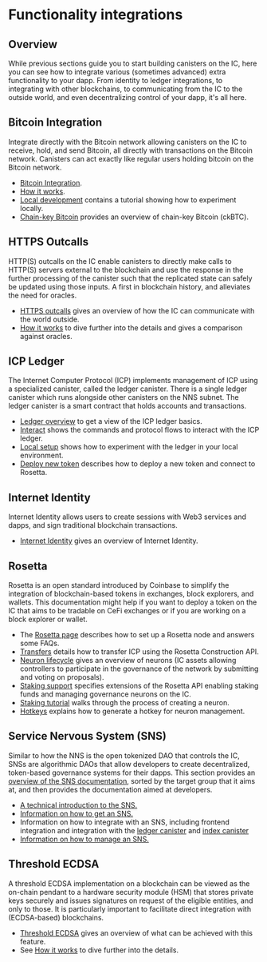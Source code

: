 # Functionality integrations

## Overview

While previous sections guide you to start building canisters on the IC, here you can see how to integrate various (sometimes advanced) extra functionality to your dapp. From identity to ledger integrations, to integrating with other blockchains, to communicating from the IC to the outside world, and even decentralizing control of your dapp, it's all here.

## Bitcoin Integration
Integrate directly with the Bitcoin network allowing canisters on the IC to receive, hold, and send Bitcoin, all directly with transactions on the Bitcoin network. Canisters can act exactly like regular users holding bitcoin on the Bitcoin network.

- [Bitcoin Integration](./bitcoin/index.md).
- [How it works](./bitcoin/bitcoin-how-it-works.md).
- [Local development](./bitcoin/local-development.md) contains a tutorial showing how to experiment locally.
- [Chain-key Bitcoin](./bitcoin/ckbtc.md) provides an overview of chain-key Bitcoin (ckBTC).

## HTTPS Outcalls
HTTP(S) outcalls on the IC enable canisters to directly make calls to HTTP(S) servers external to the blockchain and use the response in the further processing of the canister such that the replicated state can safely be updated using those inputs. A first in blockchain history, and alleviates the need for oracles.

* [HTTPS outcalls](./http-outcalls/index.md) gives an overview of how the IC can communicate with the world outside.
* [How it works](./http-outcalls/http-outcalls-how-it-works.md) to dive further into the details and gives a comparison against oracles.

## ICP Ledger
The Internet Computer Protocol (ICP) implements management of ICP using a specialized canister, called the ledger canister. There is a single ledger canister which runs alongside other canisters on the NNS subnet. The ledger canister is a smart contract that holds accounts and transactions.

* [Ledger overview](./ledger/index.md) to get a view of the ICP ledger basics.
* [Interact](./ledger/interact-with-ledger.md) shows the commands and protocol flows to interact with the ICP ledger.
* [Local setup](./ledger/ledger-local-setup.md) shows how to experiment with the ledger in your local environment.
* [Deploy new token](./ledger/deploy-new-token.md) describes how to deploy a new token and connect to Rosetta.

## Internet Identity
Internet Identity allows users to create sessions with Web3 services and dapps, and sign traditional blockchain transactions.
* [Internet Identity](../../references/ii-spec.md) gives an overview of Internet Identity.

## Rosetta
Rosetta is an open standard introduced by Coinbase to simplify the integration of blockchain-based tokens in exchanges, block explorers, and wallets. This documentation might help if you want to deploy a token on the IC that aims to be tradable on CeFi exchanges or if you are working on a block explorer or wallet.
* The [Rosetta page](./rosetta/index.md) describes how to set up a Rosetta node and answers some FAQs.
* [Transfers](./rosetta/transfers.md) details how to transfer ICP using the Rosetta Construction API.
* [Neuron lifecycle](./rosetta/neuron-lifecycle.md) gives an overview of neurons (IC assets allowing controllers to participate in the governance of the network by submitting and voting on proposals).
* [Staking support](./rosetta/staking-support.md) specifies extensions of the Rosetta API enabling staking funds and managing governance neurons on the IC.
* [Staking tutorial](./rosetta/staking-tutorial.md) walks through the process of creating a neuron.
* [Hotkeys](./rosetta/hotkeys.md) explains how to generate a hotkey for neuron management.

## Service Nervous System (SNS)
Similar to how the NNS is the open tokenized DAO that controls the IC, SNSs are algorithmic DAOs that allow developers to create decentralized, token-based governance systems for their dapps. This section provides an [overview of the SNS documentation](./sns/index.md), sorted by the target group that it aims at, and then provides the documentation aimed at developers.

* [A technical introduction to the SNS.](./sns/sns-intro.md)
* [Information on how to get an SNS.](./sns/get-sns/get-sns-intro.md)
* Information on how to integrate with an SNS, including frontend integration and integration with the [ledger canister](./sns/integrate-sns/ledger-integration.md) and [index canister](./sns/integrate-sns/index-integration.md)
* [Information on how to manage an SNS.](./sns/managing-sns/manage-sns-intro.md)

## Threshold ECDSA
A threshold ECDSA implementation on a blockchain can be viewed as the on-chain pendant to a hardware security module (HSM) that stores private keys securely and issues signatures on request of the eligible entities, and only to those. It is particularly important to facilitate direct integration with (ECDSA-based) blockchains.

* [Threshold ECDSA](./t-ecdsa/index.md) gives an overview of what can be achieved with this feature.
* See [How it works](./t-ecdsa/t-ecdsa-how-it-works.md) to dive further into the details.








